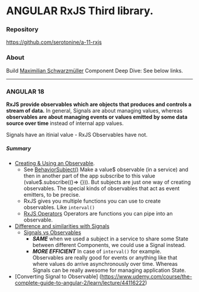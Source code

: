 # ANGULAR RxJS Third library.
### Repository
https://github.com/serotonine/a-11-rxjs

### About
Build [Maximilian Schwarzmüller](https://www.udemy.com/user/maximilian-schwarzmuller) Component Deep Dive: See below links.

***

### ANGULAR 18
**RxJS provide observables which are objects that produces and controls a stream of data.**
In general, Signals are about managing values, whereas **observables are about managing events or values emitted by some data source over time** instead of internal app values.

Signals have an itinial value  - RxJS Observables have not.

##### Summary
- [Creating & Using an Observable](https://www.udemy.com/course/the-complete-guide-to-angular-2/learn/lecture/44116208).
  - See [BehaviorSubject()](https://github.com/serotonine/a-10-change-detection/commit/b488b045a6ecc5e587d9c8dc293f619be7b3f1e4#diff-1f05e3722b4224021627196e05a6e9577437f8829fe0a946eaa852d98fd6341dR14)
  Make a value$ observable (in a service) and then in another part of the app subscribe to this value (value$.subscribe(()=> {})).
  But subjects are just one way of creating observables.
  The special kinds of observables that act as event emitters, to be precise.
  - RxJS gives you multiple functions you can use to create observables. Like `interval()`
  - [RxJS Operators](https://www.udemy.com/course/the-complete-guide-to-angular-2/learn/lecture/44116212)
  Operators are functions you can pipe into an observable.
- [Difference and similarities with Signals ](https://www.udemy.com/course/the-complete-guide-to-angular-2/learn/lecture/44116216)
  - [Signals vs Observables](https://www.udemy.com/course/the-complete-guide-to-angular-2/learn/lecture/44116220)
    - ***SAME*** when we used a subject in a service to share some State between different Components, we could use a Signal instead.
    - ***MORE EFFICIENT*** In case of `interval()` for example.
      Observables are really good for events or anything like that where values do arrive asynchronously over time.
      Whereas Signals can be really awesome for managing application State.
- [Converting Signal to Observable] (https://www.udemy.com/course/the-complete-guide-to-angular-2/learn/lecture/44116222)

